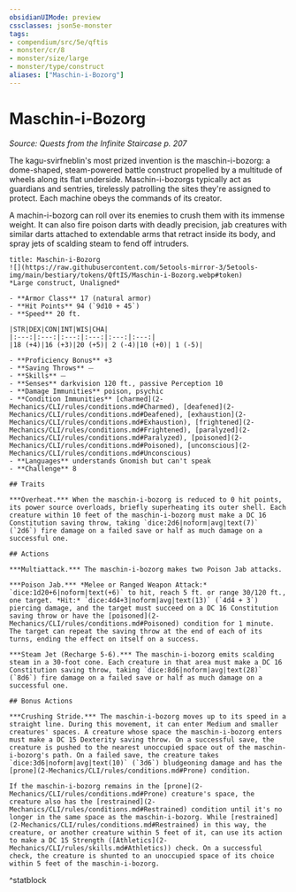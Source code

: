 ```yaml
---
obsidianUIMode: preview
cssclasses: json5e-monster
tags:
- compendium/src/5e/qftis
- monster/cr/8
- monster/size/large
- monster/type/construct
aliases: ["Maschin-i-Bozorg"]
---
```

# Maschin-i-Bozorg
*Source: Quests from the Infinite Staircase p. 207*  

The kagu-svirfneblin's most prized invention is the maschin-i-bozorg: a dome-shaped, steam-powered battle construct propelled by a multitude of wheels along its flat underside. Maschin-i-bozorgs typically act as guardians and sentries, tirelessly patrolling the sites they're assigned to protect. Each machine obeys the commands of its creator.

A machin-i-bozorg can roll over its enemies to crush them with its immense weight. It can also fire poison darts with deadly precision, jab creatures with similar darts attached to extendable arms that retract inside its body, and spray jets of scalding steam to fend off intruders.

```ad-statblock
title: Maschin-i-Bozorg
![](https://raw.githubusercontent.com/5etools-mirror-3/5etools-img/main/bestiary/tokens/QftIS/Maschin-i-Bozorg.webp#token)
*Large construct, Unaligned*

- **Armor Class** 17 (natural armor)
- **Hit Points** 94 (`9d10 + 45`)
- **Speed** 20 ft.

|STR|DEX|CON|INT|WIS|CHA|
|:---:|:---:|:---:|:---:|:---:|:---:|
|18 (+4)|16 (+3)|20 (+5)| 2 (-4)|10 (+0)| 1 (-5)|

- **Proficiency Bonus** +3
- **Saving Throws** ⏤
- **Skills** ⏤
- **Senses** darkvision 120 ft., passive Perception 10
- **Damage Immunities** poison, psychic
- **Condition Immunities** [charmed](2-Mechanics/CLI/rules/conditions.md#Charmed), [deafened](2-Mechanics/CLI/rules/conditions.md#Deafened), [exhaustion](2-Mechanics/CLI/rules/conditions.md#Exhaustion), [frightened](2-Mechanics/CLI/rules/conditions.md#Frightened), [paralyzed](2-Mechanics/CLI/rules/conditions.md#Paralyzed), [poisoned](2-Mechanics/CLI/rules/conditions.md#Poisoned), [unconscious](2-Mechanics/CLI/rules/conditions.md#Unconscious)
- **Languages** understands Gnomish but can't speak
- **Challenge** 8

## Traits

***Overheat.*** When the maschin-i-bozorg is reduced to 0 hit points, its power source overloads, briefly superheating its outer shell. Each creature within 10 feet of the maschin-i-bozorg must make a DC 16 Constitution saving throw, taking `dice:2d6|noform|avg|text(7)` (`2d6`) fire damage on a failed save or half as much damage on a successful one.

## Actions

***Multiattack.*** The maschin-i-bozorg makes two Poison Jab attacks.

***Poison Jab.*** *Melee or Ranged Weapon Attack:* `dice:1d20+6|noform|text(+6)` to hit, reach 5 ft. or range 30/120 ft., one target. *Hit:* `dice:4d4+3|noform|avg|text(13)` (`4d4 + 3`) piercing damage, and the target must succeed on a DC 16 Constitution saving throw or have the [poisoned](2-Mechanics/CLI/rules/conditions.md#Poisoned) condition for 1 minute. The target can repeat the saving throw at the end of each of its turns, ending the effect on itself on a success.

***Steam Jet (Recharge 5-6).*** The maschin-i-bozorg emits scalding steam in a 30-foot cone. Each creature in that area must make a DC 16 Constitution saving throw, taking `dice:8d6|noform|avg|text(28)` (`8d6`) fire damage on a failed save or half as much damage on a successful one.

## Bonus Actions

***Crushing Stride.*** The maschin-i-bozorg moves up to its speed in a straight line. During this movement, it can enter Medium and smaller creatures' spaces. A creature whose space the maschin-i-bozorg enters must make a DC 15 Dexterity saving throw. On a successful save, the creature is pushed to the nearest unoccupied space out of the maschin-i-bozorg's path. On a failed save, the creature takes `dice:3d6|noform|avg|text(10)` (`3d6`) bludgeoning damage and has the [prone](2-Mechanics/CLI/rules/conditions.md#Prone) condition.

If the maschin-i-bozorg remains in the [prone](2-Mechanics/CLI/rules/conditions.md#Prone) creature's space, the creature also has the [restrained](2-Mechanics/CLI/rules/conditions.md#Restrained) condition until it's no longer in the same space as the maschin-i-bozorg. While [restrained](2-Mechanics/CLI/rules/conditions.md#Restrained) in this way, the creature, or another creature within 5 feet of it, can use its action to make a DC 15 Strength ([Athletics](2-Mechanics/CLI/rules/skills.md#Athletics)) check. On a successful check, the creature is shunted to an unoccupied space of its choice within 5 feet of the maschin-i-bozorg.
```
^statblock
